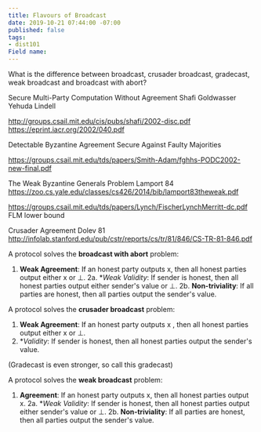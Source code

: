 ```yaml
---
title: Flavours of Broadcast
date: 2019-10-21 07:44:00 -07:00
published: false
tags:
- dist101
Field name: 
---
```


What is the difference between broadcast, crusader broadcast, gradecast, weak broadcast and broadcast with abort?


Secure Multi-Party Computation Without Agreement
Shafi Goldwasser
Yehuda Lindell

http://groups.csail.mit.edu/cis/pubs/shafi/2002-disc.pdf
https://eprint.iacr.org/2002/040.pdf


Detectable Byzantine Agreement Secure Against Faulty
Majorities

https://groups.csail.mit.edu/tds/papers/Smith-Adam/fghhs-PODC2002-new-final.pdf


The Weak Byzantine Generals Problem
Lamport 84
https://zoo.cs.yale.edu/classes/cs426/2014/bib/lamport83theweak.pdf

https://groups.csail.mit.edu/tds/papers/Lynch/FischerLynchMerritt-dc.pdf FLM lower bound


Crusader Agreement
Dolev 81
http://infolab.stanford.edu/pub/cstr/reports/cs/tr/81/846/CS-TR-81-846.pdf




A protocol solves the **broadcast with abort** problem:
1. **Weak Agreement**: If an honest party outputs x, then all honest parties output either x or ⊥.
2a. **Weak Validity*: If sender is honest, then all honest parties output either sender's value or ⊥.
2b. **Non-triviality**: If all parties are honest, then all parties output the sender's value.




A protocol solves the **crusader broadcast** problem:
1. **Weak Agreement**: If an honest party outputs x , then all honest parties output either x or ⊥.
2. **Validity*: If sender is honest, then all honest parties output the sender's value.


(Gradecast is even stronger, so call this gradecast)


A protocol solves the **weak broadcast** problem:
1. **Agreement**: If an honest party outputs x, then all honest parties output x.
2a. **Weak Validity*: If sender is honest, then all honest parties output either sender's value or ⊥.
2b. **Non-triviality**: If all parties are honest, then all parties output the sender's value.